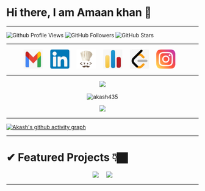 # Hi there, I am Amaan khan 👋

****
![Github Profile Views](https://komarev.com/ghpvc/?username=khan2810&color=00FF00) 
![GitHub Followers](https://img.shields.io/github/followers/khan2810?label=Followers&color=00FF00)
![GitHub Stars](https://img.shields.io/github/stars/khan2810?label=Stars&color=00FF00)
****
 
<p align="center">
  <a href="mailto:amaanrafiquekhan@gmail.com" target="_blank"><img height = 50 width = 50 src="images/mail1.jpeg" /></a>&nbsp;&nbsp;&nbsp;&nbsp;
  <a href="https://www.linkedin.com/in/amaan-khan-b775a221a/" target="_blank"><img height = 50 width = 50 src="images/linkedin.jpeg" /></a>&nbsp;&nbsp;&nbsp;&nbsp;
  <!-- <a href="https://www.hackerrank.com/aakashrajak02" target="_blank"><img height = 50 width = 50 src="images/hackerrank1.jpeg" /></a>&nbsp;&nbsp;&nbsp;&nbsp; -->
  <a href="https://www.codechef.com/users/khan8446" target="_blank"><img height = 50 width = 50 src="images/codechef1.jpeg" /></a>&nbsp;&nbsp;&nbsp;&nbsp;
  <a href="https://codeforces.com/profile/khan2810" target="_blank"><img height = 50 width = 50 src="images/codeforces1.jpeg" /></a>&nbsp;&nbsp;&nbsp;&nbsp;
  <a target="_blank" href="https://leetcode.com/khan2810/"><img height = 50 width = 50 src="images/leetcode.jpeg" /></a>&nbsp;&nbsp;&nbsp;&nbsp;
  <!-- <a target="_blank" href="https://www.facebook.com/profile.php?id=100014950783531"><img height = 50 width = 50 src="images/facebook.jpeg" /></a>&nbsp;&nbsp;&nbsp;&nbsp; -->
  <a href="https://www.instagram.com/khan_unofficial/" target="_blank"><img height = 50 width = 50 src="images/instagram.png" /></a>&nbsp;&nbsp;&nbsp;&nbsp;
  <!-- <a href="https://twitter.com/akash_ramanand" target="_blank"><img height = 50 width = 50 src="images/twitter1.jpeg" /></a>&nbsp;&nbsp;&nbsp;&nbsp; -->
</p>

****

<!---

**akash435/akash435** is a ✨ _special_ ✨ repository because its `README.md` (this file) appears on your GitHub profile.
Here are some ideas to get you started:

### How to reach me  : **aakashrajak02@gmail.com** | **435_bt19@iitkalyani.ac.in**

✔ LinkedIn : [akash435](https://www.linkedin.com/in/akash-rajak-akash435)<br />
✔ Codechef : [akash435](https://www.codechef.com/users/akash435)<br />
✔ Codeforces : [aakashrajak02](https://codeforces.com/profile/aakashrajak02)<br />
✔ Leetcode : [akash435](https://leetcode.com/akash435/)<br />
✔ Hackerrank : [aakashrajak02](https://www.hackerrank.com/aakashrajak02)<br />
✔ Twitter : [akash_ramanand](https://twitter.com/akash_ramanand)<br />
✔ Facebook : [akash.rajak.58173](https://www.facebook.com/aakash.rajak.58173)<br />
****

- 🔭 I’m currently working on ...
- 🌱 I’m currently learning ...
- 👯 I’m looking to collaborate on ...
- 🤔 I’m looking for help with ...
- 💬 Ask me about ...
- 📫 How to reach me: ...
- 😄 Pronouns: ...
- ⚡ Fun fact: ...
<img src = "https://github-readme-stats.vercel.app/api/pin/?username=akash435&repo=Unscramble-Word-Game-App&&show_icons=true&bg_color=c0c0c0&text_color=800080&title_color=000000">

<img align = "right" src="https://github-readme-stats.vercel.app/api/top-langs?username=akash435&show_icons=true&locale=en&layout=compact&title_color=00FF00&icon_color=00FF00&text_color=FFFF00&bg_color=000000" alt="akash435" />

[![Top Langs](https://github-readme-stats.vercel.app/api/top-langs/?username=akash435&langs_count=7&exclude_repo=android_device_xiaomi_onclite,device_xiaomi_onclite,android_kernel_xiaomi_onclite,android_vendor_xiaomi_onclite&hide=Smali,Shell)](https://github.com/akash435)

[![HitCount](http://hits.dwyl.com/akash435/akash435.svg)](http://hits.dwyl.com/akash435/akash435)
<img src="https://komarev.com/ghpvc/?username=akash435&label=Profile%20views&color=00FF00&style=flat" alt="akash435" />
![GitHub followers](https://img.shields.io/github/followers/akash435?label=Followers&color=00FF00)

[![GitHub stats](https://github-readme-stats.vercel.app/api?username=akash435&&show_icons=true&title_color=00FF00&icon_color=00FF00&text_color=FFFF00&bg_color=000000)](https://github.com/anuraghazra/github-readme-stats&count_private=true&border_radius=50)

[![Top Langs](https://github-readme-stats.vercel.app/api/top-langs/?username=akash435&&show_icons=true&title_color=00FF00&icon_color=00FF00&text_color=FFFF00&bg_color=000000&langs_count=10&align=right)](https://github.com/anuraghazra/github-readme-stats)

[![GitHub Streak](https://github-readme-streak-stats.herokuapp.com/?user=akash435&theme=chartreuse-dark)](https://git.io/streak-stats)

<img align = "left" height = 250 width = 450 src = "https://github-readme-stats.vercel.app/api?username=akash435&&show_icons=true&title_color=00FF00&icon_color=00FF00&text_color=FFFF00&bg_color=000000">

<img align = "right" src="https://github-readme-stats.vercel.app/api/top-langs/?username=akash435&langs_count=10&exclude_repo=android_device_xiaomi_onclite,device_xiaomi_onclite,android_kernel_xiaomi_onclite,android_vendor_xiaomi_onclite&hide=Smali,Shell&show_icons=true&locale=en&layout=compact&title_color=00FF00&icon_color=00FF00&text_color=FFFF00&bg_color=000000" alt="akash435" />

![ReadMe Card](https://github-readme-stats.vercel.app/api/pin/?username=akash435&repo=Cave-Man-Game&&show_icons=true&title_color=00FF00&icon_color=00FF00&text_color=FFFF00&bg_color=000000)

![ReadMe Card](https://github-readme-stats.vercel.app/api/pin/?username=akash435&repo=Resume&&show_icons=true&title_color=00FF00&icon_color=00FF00&text_color=FFFF00&bg_color=000000)
Password-Strength-Predictor
-->

<p align="center">
  <img width = 750 src = "https://github-readme-stats.vercel.app/api?username=akash435&&show_icons=true&title_color=00FF00&icon_color=00FF00&text_color=FFFF00&bg_color=000000">
</p>

<p align="center">
  <img width = 750 src="https://github-readme-stats.vercel.app/api/top-langs/?username=akash435&langs_count=30&exclude_repo=android_device_xiaomi_onclite,device_xiaomi_onclite,android_kernel_xiaomi_onclite,android_vendor_xiaomi_onclite&hide=Smali,Shell&show_icons=true&locale=en&layout=compact&title_color=00FF00&icon_color=00FF00&text_color=FFFF00&bg_color=000000" alt="akash435" />

<p align = "center">
  <img width = 750 src="https://github-readme-streak-stats.herokuapp.com/?user=akash435&theme=chartreuse-dark" />
</p>

****

[![Akash's github activity graph](https://activity-graph.herokuapp.com/graph?username=akash435&bg_color=000000&color=00FF00&line=FFFF00&point=964B00&area=true&hide_border=false)](https://github.com/akash435?tab=repositories)

****

<h1>✔ Featured Projects 👇🏿 </h1>

<p align = "center">
  <img  src="https://github-readme-stats.vercel.app/api/pin/?username=akash435&repo=CaveMan-The_Saviour&title_color=00FF00&icon_color=00FF00&text_color=FFFF00&bg_color=000000" />&nbsp;&nbsp;&nbsp;&nbsp;
  <img  src="https://github-readme-stats.vercel.app/api/pin/?username=akash435&repo=Password-Strength-Predictor&title_color=00FF00&icon_color=00FF00&text_color=FFFF00&bg_color=000000"  />
</p>

****


